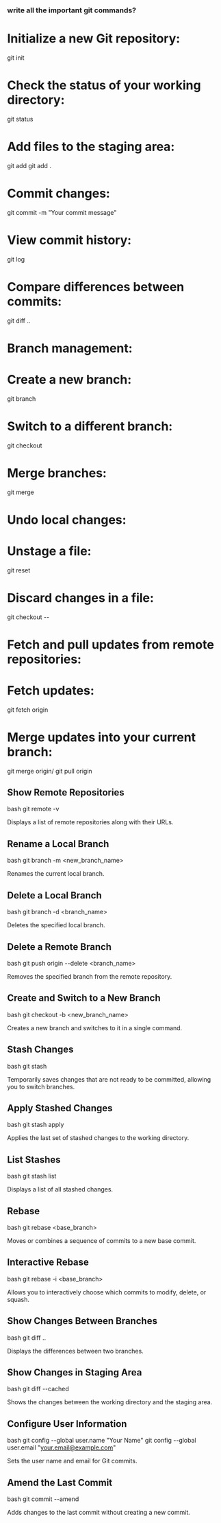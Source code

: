 ### write all the important git commands?
# Initialize a new Git repository:
git init

# Check the status of your working directory:
git status

# Add files to the staging area:
git add <file>
git add .

# Commit changes:
git commit -m "Your commit message"

# View commit history:
git log

# Compare differences between commits:
git diff <commit1>..<commit2>

# Branch management:
# Create a new branch:
git branch <new-branch-name>

# Switch to a different branch:
git checkout <branch-name>

# Merge branches:
git merge <branch-name>

# Undo local changes:
# Unstage a file:
git reset <file>

# Discard changes in a file:
git checkout -- <file>

# Fetch and pull updates from remote repositories:
# Fetch updates:
git fetch origin

# Merge updates into your current branch:
git merge origin/<branch-name>
git pull origin <branch-name>


## Show Remote Repositories
bash
git remote -v

Displays a list of remote repositories along with their URLs.

## Rename a Local Branch
bash
git branch -m <new_branch_name>

Renames the current local branch.

## Delete a Local Branch
bash
git branch -d <branch_name>

Deletes the specified local branch.

## Delete a Remote Branch
bash
git push origin --delete <branch_name>

Removes the specified branch from the remote repository.

## Create and Switch to a New Branch
bash
git checkout -b <new_branch_name>

Creates a new branch and switches to it in a single command.

## Stash Changes
bash
git stash

Temporarily saves changes that are not ready to be committed, allowing you to switch branches.

## Apply Stashed Changes
bash
git stash apply

Applies the last set of stashed changes to the working directory.

## List Stashes
bash
git stash list

Displays a list of all stashed changes.

## Rebase
bash
git rebase <base_branch>

Moves or combines a sequence of commits to a new base commit.

## Interactive Rebase
bash
git rebase -i <base_branch>

Allows you to interactively choose which commits to modify, delete, or squash.

## Show Changes Between Branches
bash
git diff <branch1>..<branch2>

Displays the differences between two branches.

## Show Changes in Staging Area
bash
git diff --cached

Shows the changes between the working directory and the staging area.

## Configure User Information
bash
git config --global user.name "Your Name"
git config --global user.email "your.email@example.com"

Sets the user name and email for Git commits.

## Amend the Last Commit
bash
git commit --amend

Adds changes to the last commit without creating a new commit.